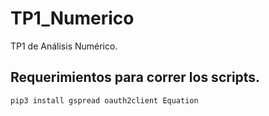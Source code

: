 # TP1_Numerico
TP1 de Análisis Numérico.

## Requerimientos para correr los scripts.
``` pip3 install gspread oauth2client Equation ```